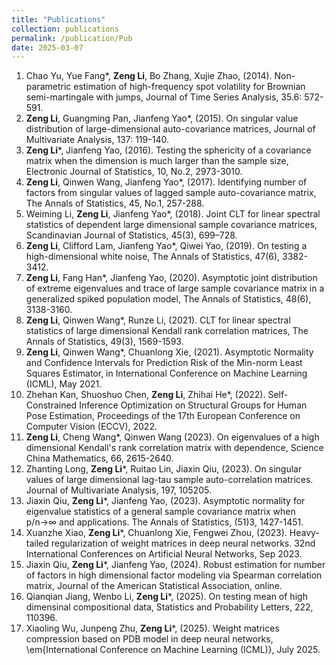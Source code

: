 ```yaml
---
title: "Publications"
collection: publications
permalink: /publication/Pub
date: 2025-03-07
---
```


1. Chao Yu, Yue Fang*, **Zeng Li**, Bo Zhang, Xujie Zhao,  (2014). Non-parametric estimation of high-frequency spot volatility for Brownian semi-martingale with jumps,  Journal of Time Series Analysis,  35.6: 572-591. 
2. **Zeng Li**, Guangming Pan, Jianfeng Yao*,  (2015). On singular value distribution of large-dimensional auto-covariance matrices,  Journal of Multivariate Analysis, 137: 119-140. 
3. **Zeng Li***, Jianfeng Yao, (2016). Testing the sphericity of a covariance matrix when the dimension is much larger than the sample size,  Electronic Journal of Statistics, 10, No.2, 2973-3010. 
4. **Zeng Li**, Qinwen Wang, Jianfeng Yao*,  (2017). Identifying number of factors from singular values of lagged sample auto-covariance matrix,  The Annals of Statistics, 45, No.1, 257-288. 
5. Weiming Li, **Zeng Li**,  Jianfeng Yao*, (2018). Joint CLT for linear spectral statistics of dependent large dimensional sample covariance matrices, Scandinavian Journal of Statistics, 45(3), 699–728. 
6. **Zeng Li**, Clifford Lam, Jianfeng Yao*, Qiwei Yao,  (2019). On testing a high-dimensional white noise,   The Annals of Statistics, 47(6), 3382-3412. 
7. **Zeng Li**, Fang Han*, Jianfeng Yao,  (2020).  Asymptotic joint distribution of extreme eigenvalues and trace of large sample covariance matrix in a generalized spiked population model,   The Annals of Statistics, 48(6), 3138-3160. 
8. **Zeng Li**, Qinwen Wang*,  Runze Li,  (2021). CLT for linear spectral statistics of large dimensional Kendall rank correlation matrices,  The  Annals of Statistics, 49(3), 1569-1593. 
9. **Zeng Li**, Qinwen Wang*, Chuanlong Xie, (2021). Asymptotic Normality and Confidence Intervals for Prediction Risk of the Min-norm Least Squares Estimator, in International Conference on Machine Learning (ICML), May 2021. 
10. Zhehan Kan, Shuoshuo Chen, **Zeng Li**, Zhihai He*, (2022). Self-Constrained Inference Optimization on Structural Groups for Human Pose Estimation, Proceedings of the 17th European Conference on Computer Vision (ECCV), 2022.
11. **Zeng Li**, Cheng Wang*, Qinwen Wang (2023). On eigenvalues of a high dimensional Kendall's rank correlation matrix with dependence, Science China Mathematics, 66, 2615-2640.
12. Zhanting Long, **Zeng Li***, Ruitao Lin, Jiaxin Qiu, (2023). On singular values of large dimensional lag-tau sample auto-correlation matrices. Journal of Multivariate Analysis, 197, 105205.
13. Jiaxin Qiu, **Zeng Li***, Jianfeng Yao, (2023). Asymptotic normality for eigenvalue statistics of a general sample covariance matrix when p/n→∞ and applications. The Annals of Statistics, (51)3, 1427-1451.
14. Xuanzhe Xiao, **Zeng Li***, Chuanlong Xie, Fengwei Zhou, (2023).  Heavy-tailed regularization of weight matrices in deep neural networks. 32nd International Conferences on Artificial Neural Networks, Sep 2023.
15. Jiaxin Qiu, **Zeng Li***, Jianfeng Yao, (2024). Robust estimation for number of factors in high dimensional factor modeling via Spearman correlation matrix,  Journal of the American Statistical Association, online.
16. Qianqian Jiang, Wenbo Li, **Zeng Li***, (2025).  On testing mean of high dimensinal compositional data, Statistics and Probability Letters, 222, 110396.
17. Xiaoling Wu, Junpeng Zhu, **Zeng Li***, (2025). Weight matrices compression based on PDB model in deep neural networks, \em{International Conference on Machine Learning (ICML)}, July 2025. 
